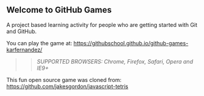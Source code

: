 ## Welcome to GitHub Games

A project based learning activity for people who are getting started with Git and GitHub.

You can play the game at: https://githubschool.github.io/github-games-karfernandez/

>> _*SUPPORTED BROWSERS*: Chrome, Firefox, Safari, Opera and IE9+_

This fun open source game was cloned from: https://github.com/jakesgordon/javascript-tetris

